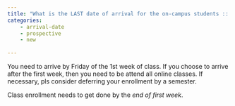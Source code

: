 ```yaml
---
title: "What is the LAST date of arrival for the on-campus students :: Edited ?"
categories:
    - arrival-date
    - prospective
    - new
    
---
```

You need to arrive by Friday of the 1st week of class. If you choose to arrive after the first week, then you need to be attend all online classes. If necessary, pls consider deferring your enrollment by a semester. 

Class enrollment needs to get done by the *end of first week*.